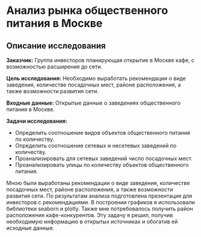 # Анализ рынка общественного питания в Москве
## Описание исследования
**Заказчик:** Группа инвесторов планирующая открытие в Москве кафе, с возможностью расширения до сети.

**Цель исследования:** Необходимо выработать рекомендации о виде заведения, количестве посадочных мест, районе расположения, а также возможности развития сети.

**Входные данные:** Открытые данные о заведениях общественного питания в Москве.

**Задачи исследования:**
* Определить соотношение видов объектов общественного питания по количеству.
* Определить соотношение сетевых и несетевых заведений по количеству.
* Проанализировать для сетевых заведений число посадочных мест.
* Проанализировать улицы по количеству объектов общественного питания.

Мною были выработаны рекомендации о виде заведения, количестве посадочных мест, районе расположения, а также возможности развития сети. По результатам анализа подготовлена презентация для инвесторов с рекомендациями. В построении графиков я использовали библиотеки seaborn и plotly. Также мне потребовалось получить район расположения кафе-конкурентов. Эту задачу я решил, получив необходимую информацию в открытых источниках и обогатив ей исходные данные.
